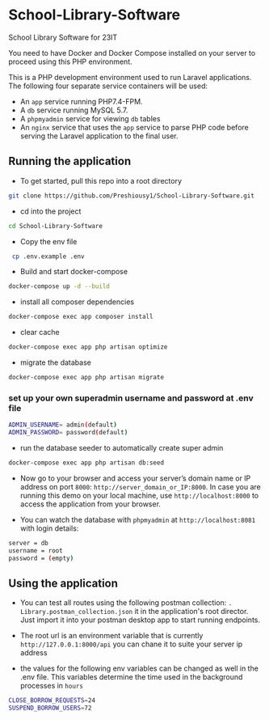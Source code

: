 # School-Library-Software

School Library Software for 23IT

You need to have Docker and Docker Compose installed on your server to proceed using this PHP environment.

This is a PHP development environment used to run Laravel applications. The following four separate service containers will be used:

-   An `app` service running PHP7.4-FPM.
-   A `db` service running MySQL 5.7.
-   A `phpmyadmin` service for viewing `db` tables
-   An `nginx` service that uses the `app` service to parse PHP code before serving the Laravel application to the final user.

## Running the application

-   To get started, pull this repo into a root directory

```bash
git clone https://github.com/Preshiousy1/School-Library-Software.git
```

-   cd into the project

```bash
cd School-Library-Software
```

-   Copy the env file

```bash
 cp .env.example .env
```

-   Build and start docker-compose

```bash
docker-compose up -d --build
```

-   install all composer dependencies

```bash
docker-compose exec app composer install
```

-   clear cache

```bash
docker-compose exec app php artisan optimize
```

-   migrate the database

```bash
docker-compose exec app php artisan migrate
```

### set up your own superadmin username and password at .env file

```bash
ADMIN_USERNAME= admin(default)
ADMIN_PASSWORD= password(default)
```

-   run the database seeder to automatically create super admin

```bash
docker-compose exec app php artisan db:seed
```

-   Now go to your browser and access your server’s domain name or IP address on port `8000`: `http://server_domain_or_IP:8000`. In case you are running this demo on your local machine, use `http://localhost:8000` to access the application from your browser.

-   You can watch the database with `phpmyadmin` at `http://localhost:8081` with login details:

```bash
server = db
username = root
password = (empty)
```

## Using the application

-   You can test all routes using the following postman collection: `. Library.postman_collection.json` it in the application's root director. Just import it into your postman desktop app to start running endpoints.

-   The root url is an environment variable that is currently `http://127.0.0.1:8000/api` you can chane it to suite your server ip address
-   the values for the following env variables can be changed as well in the .env file. This variables determine the time used in the background processes in `hours`

```bash
CLOSE_BORROW_REQUESTS=24
SUSPEND_BORROW_USERS=72
```
